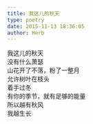 ```yaml
---  
title: 我这儿的秋天  
type: poetry  
date: 2015-11-13 18:36:05  
author: Herb    
---  
```

我这儿的秋天  
没有什么萧瑟  
山花开了不落，粉了一整月  
允许树叶在枝头  
着手过冬  
有你的季节，就有足够的能量  
所以越有秋风  
我越生长  
